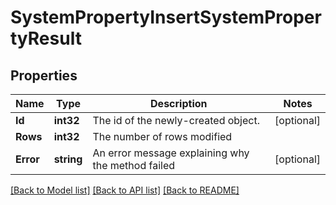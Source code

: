 # SystemPropertyInsertSystemPropertyResult

## Properties

Name | Type | Description | Notes
------------ | ------------- | ------------- | -------------
**Id** | **int32** | The id of the newly-created object. | [optional] 
**Rows** | **int32** | The number of rows modified | 
**Error** | **string** | An error message explaining why the method failed | [optional] 

[[Back to Model list]](../README.md#documentation-for-models) [[Back to API list]](../README.md#documentation-for-api-endpoints) [[Back to README]](../README.md)


